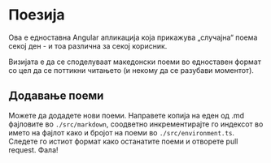 # Поезија

Ова е едноставна Angular апликација која прикажува „случајна“ поема секој ден - и тоа различна за секој корисник.

Визијата е да се споделуваат македонски поеми во едноставен формат со цел да се поттикни читањето (и некому да се разубави моментот).

## Додавање поеми

Можете да додадете нови поеми. Направете копија на еден од .md фајловите во `./src/markdown`, соодветно инкрементирајте го индексот во името на фајлот како и бројот на поеми во `./src/environment.ts`. Следете го истиот формат како останатите поеми и отворете pull request. Фала!

